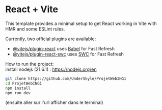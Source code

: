 # React + Vite

This template provides a minimal setup to get React working in Vite with HMR and some ESLint rules.

Currently, two official plugins are available:

- [@vitejs/plugin-react](https://github.com/vitejs/vite-plugin-react/blob/main/packages/plugin-react/README.md) uses [Babel](https://babeljs.io/) for Fast Refresh
- [@vitejs/plugin-react-swc](https://github.com/vitejs/vite-plugin-react-swc) uses [SWC](https://swc.rs/) for Fast Refresh

How to run the project: <br>
install nodejs (21.6.1) : https://nodejs.org/en <br>
```bash
git clone https://github.com/UnderSkyle/ProjetWebING1
cd ProjetWebING1 
npm install 
npm run dev 
```
(ensuite aller sur l'url afficher dans le terminal)
